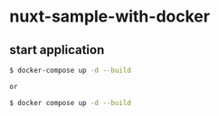# nuxt-sample-with-docker

## start application

```bash
$ docker-compose up -d --build

or

$ docker compose up -d --build
```